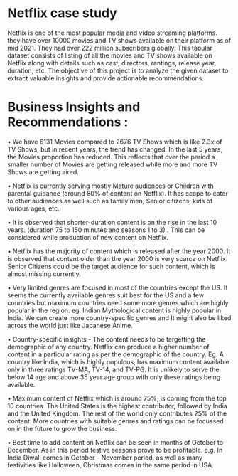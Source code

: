 # Netflix case study
Netflix is one of the most popular media and video streaming platforms. they have over 10000 movies and TV shows available on their platform as of mid 2021. They had over 222 million subscribers globally. This tabular dataset consists of listing of all the movies and TV shows available on Netflix along with details such as cast, directors, rantings, release year, duration, etc.
The objective of this project is to analyze the given dataset to extract valuable insights and provide actionable recommendations. 

# Business Insights and Recommendations :
•	We have 6131 Movies compared to 2676 TV Shows which is like 2.3x of TV Shows, but in recent years, the trend has changed. In the last 5 years, the Movies proportion has reduced. This reflects that over the period a smaller number of Movies are getting released while more and more TV Shows are getting aired.

•	Netflix is currently serving mostly Mature audiences or Children with parental guidance (around 80% of content on Netflix). It has scope to cater to other audiences as well such as family men, Senior citizens, kids of various ages, etc.

•	It is observed that shorter-duration content is on the rise in the last 10 years. (duration 75 to 150 minutes and seasons 1 to 3) . This can be considered while production of new content on Netflix.


•	Netflix has the majority of content which is released after the year 2000. It is observed that content older than the year 2000 is very scarce on Netflix. Senior Citizens could be the target audience for such content, which is almost missing currently.

•	Very limited genres are focused in most of the countries except the US. It seems the currently available genres suit best for the US and a few countries but maximum countries need some more genres which are highly popular in the region. eg. Indian Mythological content is highly popular in India. We can create more country-specific genres and It might also be liked across the world just like Japanese Anime.


•	Country-specific insights - The content needs to be targetting the demographic of any country. Netflix can produce a higher number of content in a particular rating as per the demographic of the country. Eg. A country like India, which is highly populous, has maximum content available only in three ratings TV-MA, TV-14, and TV-PG. It is unlikely to serve the below 14 age and above 35 year age group with only these ratings being available.

•	Maximum content of Netflix which is around 75%, is coming from the top 10 countries. The United States is the highest contributor, followed by India and the United Kingdom. The rest of the world only contributes 25% of the content. More countries with suitable genres and ratings can be focussed on in the future to grow the business.

•	Best time to add content on Netflix can be seen in months of October to December. As in this period festive seasons prove to be profitable. e.g. In India Diwali comes in October – November period, as well as many festivities like Halloween, Christmas comes in the same period in USA.
